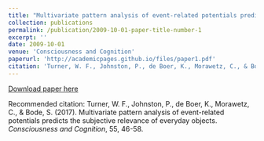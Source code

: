 ```yaml
---
title: "Multivariate pattern analysis of event-related potentials predicts the subjective relevance of everyday objects"
collection: publications
permalink: /publication/2009-10-01-paper-title-number-1
excerpt: ''
date: 2009-10-01
venue: 'Consciousness and Cognition'
paperurl: 'http://academicpages.github.io/files/paper1.pdf'
citation: 'Turner, W. F., Johnston, P., de Boer, K., Morawetz, C., & Bode, S. (2017). &quot;Multivariate pattern analysis of event-related potentials predicts the subjective relevance of everyday objects.&quot; <i>Consciousness and Cognition</i>. 55, 46-58.'
---
```


[Download paper here](http://academicpages.github.io/files/paper1.pdf)

Recommended citation: Turner, W. F., Johnston, P., de Boer, K., Morawetz, C., & Bode, S. (2017). Multivariate pattern analysis of event-related potentials predicts the subjective relevance of everyday objects. <i>Consciousness and Cognition</i>, 55, 46-58. 